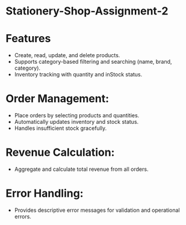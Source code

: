 # Stationery-Shop-Assignment-2
# Features
- Create, read, update, and delete products.
- Supports category-based filtering and searching (name, brand, category).
- Inventory tracking with quantity and inStock status.

# Order Management:

- Place orders by selecting products and quantities.
- Automatically updates inventory and stock status.
- Handles insufficient stock gracefully.

# Revenue Calculation:

- Aggregate and calculate total revenue from all orders.
# Error Handling:

- Provides descriptive error messages for validation and operational errors.